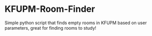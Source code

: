 # KFUPM-Room-Finder
Simple python script that finds empty rooms in KFUPM based on user parameters, great for finding rooms to study!
